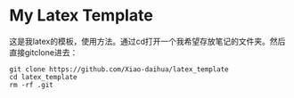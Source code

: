 # My Latex Template
这是我latex的模板，使用方法。通过cd打开一个我希望存放笔记的文件夹。然后直接gitclone进去：
```
git clone https://github.com/Xiao-daihua/latex_template
cd latex_template
rm -rf .git
```
